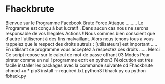 # Fhackbrute
Bienvue sur le Programme Facebook Brute Force Attaque  ......... Le Programme est conçu à but lucratif .  Dans aucun cas nous ne serons responsable de vos Illégales Actions ! Nous sommes bien conscient que d'autre l'utiliseront à des fins malvaillant. Alors nous tenons tous à vous rappelez que le respect des droits autruis : [utilisateurs] est important ..... En utilisant ce programme vous acceptez à respectez ces droits ...... Merci
Ce script repose sur le calcul de mot de passe offrant 03 Modes Pour pirater comme un nul ! programme ecrit en python3 l'éxécution est très facile installer les packages avec la commande suivante cd Fhackbrute chmod +x * pip3 install -r required.txt python3 fbhack.py ou python fbhack.py
